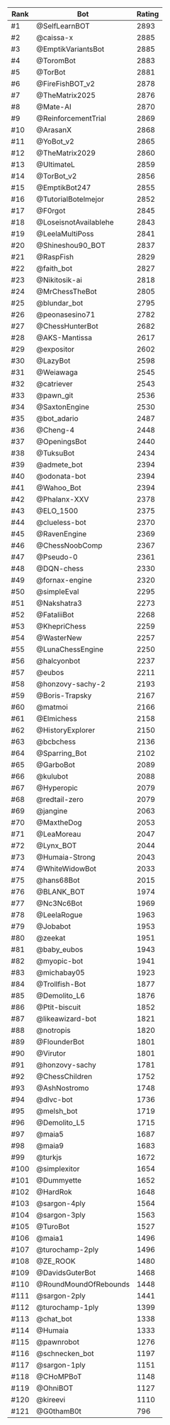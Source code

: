 Rank|Bot|Rating
---|---|---
#1|@SelfLearnBOT|2893
#2|@caissa-x|2885
#3|@EmptikVariantsBot|2885
#4|@ToromBot|2883
#5|@TorBot|2881
#6|@FireFishBOT_v2|2878
#7|@TheMatrix2025|2876
#8|@Mate-AI|2870
#9|@ReinforcementTrial|2869
#10|@ArasanX|2868
#11|@YoBot_v2|2865
#12|@TheMatrix2029|2860
#13|@UltimateL|2859
#14|@TorBot_v2|2856
#15|@EmptikBot247|2855
#16|@TutorialBotelmejor|2852
#17|@F0rgot|2845
#18|@LoseisnotAvailablehe|2843
#19|@LeelaMultiPoss|2841
#20|@Shineshou90_BOT|2837
#21|@RaspFish|2829
#22|@faith_bot|2827
#23|@Nikitosik-ai|2818
#24|@MrChessTheBot|2805
#25|@blundar_bot|2795
#26|@peonasesino71|2782
#27|@ChessHunterBot|2682
#28|@AKS-Mantissa|2617
#29|@expositor|2602
#30|@LazyBot|2598
#31|@Weiawaga|2545
#32|@catriever|2543
#33|@pawn_git|2536
#34|@SaxtonEngine|2530
#35|@bot_adario|2487
#36|@Cheng-4|2448
#37|@OpeningsBot|2440
#38|@TuksuBot|2434
#39|@admete_bot|2394
#40|@odonata-bot|2394
#41|@Wahoo_Bot|2394
#42|@Phalanx-XXV|2378
#43|@ELO_1500|2375
#44|@clueless-bot|2370
#45|@RavenEngine|2369
#46|@ChessNoobComp|2367
#47|@Pseudo-0|2361
#48|@DQN-chess|2330
#49|@fornax-engine|2320
#50|@simpleEval|2295
#51|@Nakshatra3|2273
#52|@FataliiBot|2268
#53|@KhepriChess|2259
#54|@WasterNew|2257
#55|@LunaChessEngine|2250
#56|@halcyonbot|2237
#57|@eubos|2211
#58|@honzovy-sachy-2|2193
#59|@Boris-Trapsky|2167
#60|@matmoi|2166
#61|@Elmichess|2158
#62|@HistoryExplorer|2150
#63|@bcbchess|2136
#64|@Sparring_Bot|2102
#65|@GarboBot|2089
#66|@kulubot|2088
#67|@Hyperopic|2079
#68|@redtail-zero|2079
#69|@jangine|2063
#70|@MaxtheDog|2053
#71|@LeaMoreau|2047
#72|@Lynx_BOT|2044
#73|@Humaia-Strong|2043
#74|@WhiteWidowBot|2033
#75|@hans68Bot|2015
#76|@BLANK_BOT|1974
#77|@Nc3Nc6Bot|1969
#78|@LeelaRogue|1963
#79|@Jobabot|1953
#80|@zeekat|1951
#81|@baby_eubos|1943
#82|@myopic-bot|1941
#83|@michabay05|1923
#84|@Trollfish-Bot|1877
#85|@Demolito_L6|1876
#86|@Ptit-biscuit|1852
#87|@likeawizard-bot|1821
#88|@notropis|1820
#89|@FlounderBot|1801
#90|@Virutor|1801
#91|@honzovy-sachy|1781
#92|@ChessChildren|1752
#93|@AshNostromo|1748
#94|@dlvc-bot|1736
#95|@melsh_bot|1719
#96|@Demolito_L5|1715
#97|@maia5|1687
#98|@maia9|1683
#99|@turkjs|1672
#100|@simplexitor|1654
#101|@Dummyette|1652
#102|@HardRok|1648
#103|@sargon-4ply|1564
#104|@sargon-3ply|1563
#105|@TuroBot|1527
#106|@maia1|1496
#107|@turochamp-2ply|1496
#108|@ZE_ROOK|1480
#109|@DavidsGuterBot|1468
#110|@RoundMoundOfRebounds|1448
#111|@sargon-2ply|1441
#112|@turochamp-1ply|1399
#113|@chat_bot|1338
#114|@Humaia|1333
#115|@pawnrobot|1276
#116|@schnecken_bot|1197
#117|@sargon-1ply|1151
#118|@CHoMPBoT|1148
#119|@OhniBOT|1127
#120|@kireevi|1110
#121|@G0thamB0t|796
